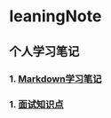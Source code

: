 # leaningNote
## 个人学习笔记
### 1. [Markdown学习笔记](./Markdown语法/README.md) 
### 1. [面试知识点](./面试知识点/README.md) 


